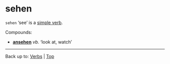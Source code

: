 # sehen

`sehen` ‘see’ is a [simple verb](../../simpleVerbs.md).

Compounds:
- **[ansehen](../../a/an/ansehen.md)** *vb.* ‘look at, watch’

----

Back up to: [Verbs](../../index.md) | [Top](../../../index.md)

